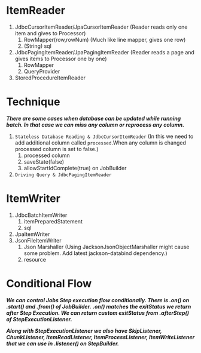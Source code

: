 # ItemReader

1. JdbcCursorItemReader/JpaCursorItemReader (Reader reads only one item and gives to Processor)
    1. RowMapper(row,rowNum) (Much like line mapper, gives one row)
    2. (String) sql
2. JdbcPagingItemReader/JpaPagingItemReader (Reader reads a page and gives items to Processor one by one)
    1. RowMapper
    2. QueryProvider
3. StoredProcedureItemReader

# Technique

***There are some cases when database can be updated while running batch. In that case we can miss any column or
reprocess any column.***

1. `Stateless Database Reading & JdbcCursorItemReader` (In this we need to add additional column called `processed`.When
   any column is changed processed column is set to false.)
    1. processed column
    2. saveState(false)
    3. allowStartIdComplete(true) on JobBuilder
2. `Driving Query & JdbcPagingItemReader`

# ItemWriter

1. JdbcBatchItemWriter
    1. itemPreparedStatement
    2. sql
2. JpaItemWriter
3. JsonFileItemWriter
    1. Json Marshaller (Using JacksonJsonObjectMarshaller might cause some problem. Add latest jackson-databind
       dependency.)
    2. resource

# Conditional Flow

***We can control Jobs Step execution flow conditionally. There is .on() on .start() and .from() of JobBuilder.***
***.on() matches the exitStatus we return after Step Execution. We can return custom exitStatus from .afterStep() of
StepExecutionListener.***

***Along with StepExecutionListener we also have SkipListener, ChunkListener, ItemReadListener, ItemProcessListener,
ItemWriteListener that we can use in .listener() on StepBuilder.***